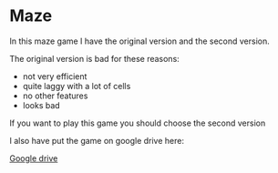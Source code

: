 # Maze

In this maze game I have the original version and the second version.

The original version is bad for these reasons:

- not very efficient
- quite laggy with a lot of cells
- no other features
- looks bad

If you want to play this game you should choose the second version

I also have put the game on google drive here:

[Google drive](https://drive.google.com/drive/folders/1MjwZhsVD5FOFc4Kh0lh6ab2d0Q9zu8qf?usp=sharing)
